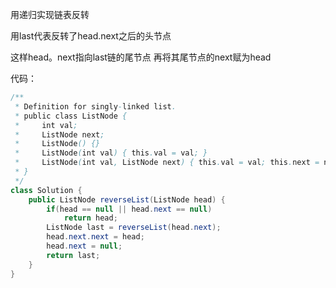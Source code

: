 用递归实现链表反转

用last代表反转了head.next之后的头节点

这样head。next指向last链的尾节点 再将其尾节点的next赋为head

代码：

```java
/**
 * Definition for singly-linked list.
 * public class ListNode {
 *     int val;
 *     ListNode next;
 *     ListNode() {}
 *     ListNode(int val) { this.val = val; }
 *     ListNode(int val, ListNode next) { this.val = val; this.next = next; }
 * }
 */
class Solution {
    public ListNode reverseList(ListNode head) {
        if(head == null || head.next == null)
            return head;
        ListNode last = reverseList(head.next);
        head.next.next = head;
        head.next = null;
        return last;
    }
}
```

